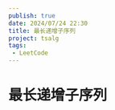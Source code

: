 ```yaml
---
publish: true
date: 2024/07/24 22:30
title: 最长递增子序列
project: tsalg
tags:
 - LeetCode
---
```


# 最长递增子序列
